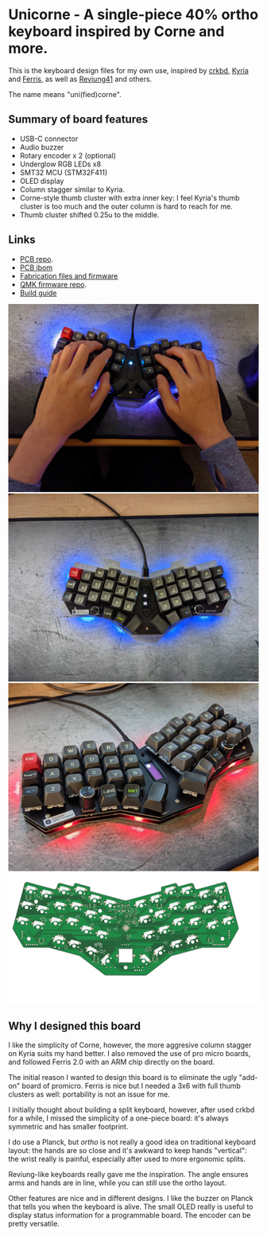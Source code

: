 # Unicorne - A single-piece 40% ortho keyboard inspired by Corne and more.

This is the keyboard design files for my own use, inspired by
[crkbd](https://github.com/foostan/crkbd),
[Kyria](https://blog.splitkb.com/blog/introducing-the-kyria) and
[Ferris](https://github.com/pierrechevalier83/ferris), as well as
[Reviung41](https://github.com/gtips/reviung) and others.

The name means "uni(fied)corne".

## Summary of board features

* USB-C connector
* Audio buzzer
* Rotary encoder x 2 (optional)
* Underglow RGB LEDs x8
* SMT32 MCU (STM32F411)
* OLED display
* Column stagger similar to Kyria.
* Corne-style thumb cluster with extra inner key: I feel Kyria's thumb cluster 
is too much and the outer column is hard to reach for me. 
* Thumb cluster shifted 0.25u to the middle.

## Links

* [PCB repo](unicorne-mx/unicorne).
* [PCB ibom
](https://yanghu.github.io/unicorne/artifacts/ibom/unicorn-ibom.html)
* [Fabrication files and firmware](https://github.com/yanghu/unicorne/releases/tag/v1.0)
* [QMK firmware repo](https://github.com/yanghu/qmk_firmware/tree/unicorne/keyboards/yanghu/unicorne).
* [Build guide](https://github.com/yanghu/unicorne/wiki/Build-guide)


![hand](artifacts/pics/hand.jpg)
![keyboard](artifacts/pics/top-black.jpg)
![keyboard2](artifacts/pics/red-glow.jpg)
![pcb1](artifacts/generated/unicorn-bottom.svg)

## Why I designed this board

I like the simplicity of Corne, however, the more aggresive column stagger
on Kyria suits my hand better. I also removed the use of pro micro boards, and
followed Ferris 2.0 with an ARM chip directly on the board.

The initial reason I wanted to design this board is to eliminate the ugly
"add-on" board of promicro. Ferris is nice but I needed a 3x6 with full thumb
clusters as well: portability is not an issue for me.

I initially thought about building a split keyboard, however, after used crkbd
for a while, I missed the simplicity of a one-piece board: it's always symmetric
and has smaller footprint.

I do use a Planck, but *ortho* is not really a good idea on traditional keyboard
layout: the hands are so close and it's awkward to keep hands "vertical": the
wrist really is painful, especially after used to more ergonomic splits.

Reviung-like keyboards really gave me the inspiration. The angle ensures arms
and hands are in line, while you can still use the ortho layout.

Other features are nice and in different designs. I like the buzzer on Planck
that tells you when the keyboard is alive. The small OLED really is useful to
display status information for a programmable board. The encoder can be pretty
versatile.

